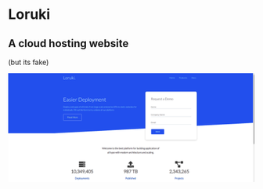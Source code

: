 # Loruki

## A cloud hosting website

(but its fake)

![Loruki](images/Screenshot%20from%202021-04-12%2014-44-58.png)
